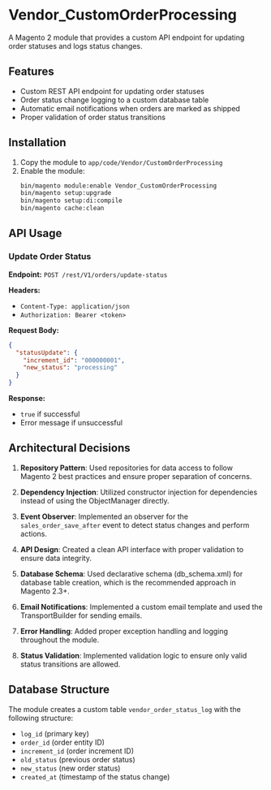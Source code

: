 # Vendor_CustomOrderProcessing

A Magento 2 module that provides a custom API endpoint for updating order statuses and logs status changes.

## Features

- Custom REST API endpoint for updating order statuses
- Order status change logging to a custom database table
- Automatic email notifications when orders are marked as shipped
- Proper validation of order status transitions

## Installation

1. Copy the module to `app/code/Vendor/CustomOrderProcessing`
2. Enable the module:
   ```bash
   bin/magento module:enable Vendor_CustomOrderProcessing
   bin/magento setup:upgrade
   bin/magento setup:di:compile
   bin/magento cache:clean
   ```

## API Usage

### Update Order Status

**Endpoint:** `POST /rest/V1/orders/update-status`

**Headers:**
- `Content-Type: application/json`
- `Authorization: Bearer <token>`

**Request Body:**
```json
{
  "statusUpdate": {
    "increment_id": "000000001",
    "new_status": "processing"
  }
}
```

**Response:**
- `true` if successful
- Error message if unsuccessful

## Architectural Decisions

1. **Repository Pattern**: Used repositories for data access to follow Magento 2 best practices and ensure proper separation of concerns.

2. **Dependency Injection**: Utilized constructor injection for dependencies instead of using the ObjectManager directly.

3. **Event Observer**: Implemented an observer for the `sales_order_save_after` event to detect status changes and perform actions.

4. **API Design**: Created a clean API interface with proper validation to ensure data integrity.

5. **Database Schema**: Used declarative schema (db_schema.xml) for database table creation, which is the recommended approach in Magento 2.3+.

6. **Email Notifications**: Implemented a custom email template and used the TransportBuilder for sending emails.

7. **Error Handling**: Added proper exception handling and logging throughout the module.

8. **Status Validation**: Implemented validation logic to ensure only valid status transitions are allowed.

## Database Structure

The module creates a custom table `vendor_order_status_log` with the following structure:

- `log_id` (primary key)
- `order_id` (order entity ID)
- `increment_id` (order increment ID)
- `old_status` (previous order status)
- `new_status` (new order status)
- `created_at` (timestamp of the status change)
